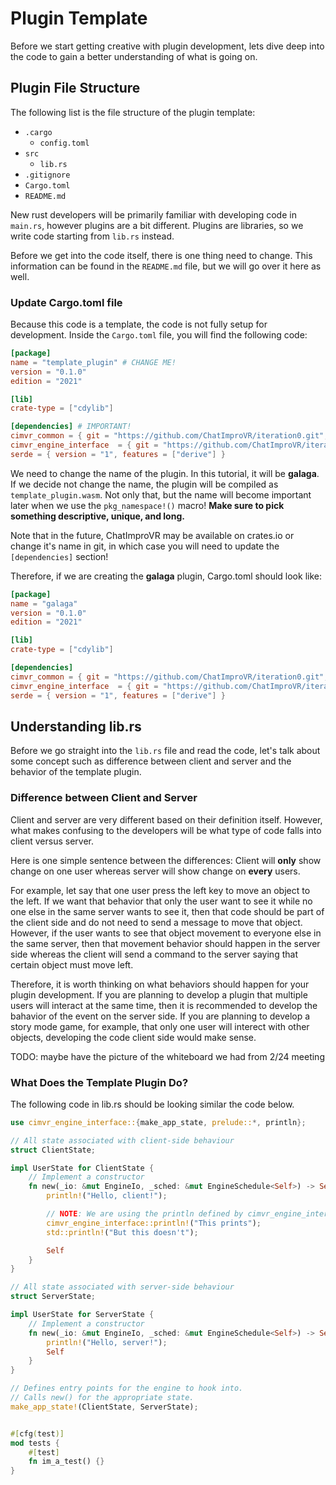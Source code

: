 # Plugin Template

Before we start getting creative with plugin development, lets dive deep into the code to gain a better understanding of what is going on.

## Plugin File Structure
The following list is the file structure of the plugin template:
- `.cargo`
    - `config.toml`
- `src`
    - `lib.rs`
- `.gitignore`
- `Cargo.toml`
- `README.md`

New rust developers will be primarily familiar with developing code in `main.rs`, however plugins are a bit different. Plugins are libraries, so we write code starting from `lib.rs` instead.

Before we get into the code itself, there is one thing need to change. This information can be found in the `README.md` file, but we will go over it here as well.

### Update Cargo.toml file
Because this code is a template, the code is not fully setup for development. Inside the `Cargo.toml` file, you will find the following code:
```toml
[package]
name = "template_plugin" # CHANGE ME!
version = "0.1.0"
edition = "2021"

[lib]
crate-type = ["cdylib"]

[dependencies] # IMPORTANT!
cimvr_common = { git = "https://github.com/ChatImproVR/iteration0.git", branch = "main" }
cimvr_engine_interface  = { git = "https://github.com/ChatImproVR/iteration0.git", branch = "main" } 
serde = { version = "1", features = ["derive"] }
```

We need to change the name of the plugin. In this tutorial, it will be **galaga**. If we decide not change the name, the plugin will be compiled as `template_plugin.wasm`. Not only that, but the name will become important later when we use the `pkg_namespace!()` macro! __Make sure to pick something descriptive, unique, and long.__

Note that in the future, ChatImproVR may be available on crates.io or change it's name in git, in which case you will need to update the `[dependencies]` section!

Therefore, if we are creating the **galaga** plugin, Cargo.toml should look like:
```toml
[package]
name = "galaga"
version = "0.1.0"
edition = "2021"

[lib]
crate-type = ["cdylib"]

[dependencies]
cimvr_common = { git = "https://github.com/ChatImproVR/iteration0.git", branch = "main" }
cimvr_engine_interface  = { git = "https://github.com/ChatImproVR/iteration0.git", branch = "main" }
serde = { version = "1", features = ["derive"] }
```

## Understanding lib.rs

Before we go straight into the `lib.rs` file and read the code, let's talk about some concept such as difference between client and server and the behavior of the template plugin.

### Difference between Client and Server

Client and server are very different based on their definition itself. However, what makes confusing to the developers will be what type of code falls into client versus server. 

Here is one simple sentence between the differences: Client will **only** show change on one user whereas server will show change on **every** users.

For example, let say that one user press the left key to move an object to the left. If we want that behavior that only the user want to see it while no one else in the same server wants to see it, then that code should be part of the client side and do not need to send a message to move that object. However, if the user wants to see that object movement to everyone else in the same server, then that movement behavior should happen in the server side whereas the client will send a command to the server saying that certain object must move left.

Therefore, it is worth thinking on what behaviors should happen for your plugin development. If you are planning to develop a plugin that multiple users will interact at the same time, then it is recommended to develop the bahavior of the event on the server side. If you are planning to develop a story mode game, for example, that only one user will interect with other objects, developing the code client side would make sense. 

TODO: maybe have the picture of the whiteboard we had from 2/24 meeting

### What Does the Template Plugin Do?
The following code in lib.rs should be looking similar the code below.
```rs
use cimvr_engine_interface::{make_app_state, prelude::*, println};

// All state associated with client-side behaviour
struct ClientState;

impl UserState for ClientState {
    // Implement a constructor
    fn new(_io: &mut EngineIo, _sched: &mut EngineSchedule<Self>) -> Self {
        println!("Hello, client!");

        // NOTE: We are using the println defined by cimvr_engine_interface here, NOT the standard library!
        cimvr_engine_interface::println!("This prints");
        std::println!("But this doesn't");

        Self
    }
}

// All state associated with server-side behaviour
struct ServerState;

impl UserState for ServerState {
    // Implement a constructor
    fn new(_io: &mut EngineIo, _sched: &mut EngineSchedule<Self>) -> Self {
        println!("Hello, server!");
        Self
    }
}

// Defines entry points for the engine to hook into.
// Calls new() for the appropriate state.
make_app_state!(ClientState, ServerState);


#[cfg(test)]
mod tests {
    #[test]
    fn im_a_test() {}
}
```
